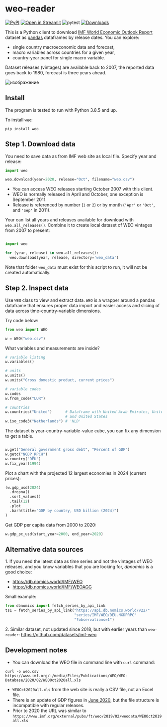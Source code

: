 # weo-reader

[![PyPI](https://img.shields.io/pypi/v/weo)](https://pypi.org/project/weo/)
[![Open in Streamlit](https://static.streamlit.io/badges/streamlit_badge_black_white.svg)](https://share.streamlit.io/epogrebnyak/weo-reader)
![pytest](https://github.com/epogrebnyak/weo-reader/workflows/pytest/badge.svg)
[![Downloads](https://pepy.tech/badge/weo/week)](https://pepy.tech/project/weo/week)


This is a Python client to download [IMF World Economic Outlook Report][weo] dataset as [pandas](https://pandas.pydata.org/) dataframes by release dates. You can explore:

- single country macroeconomic data and forecast, 
- macro variables across countries for a given year,
- country-year panel for single macro variable. 

Dataset releases (vintages) are available back to 2007, the reported data goes back to 1980, forecast is three years ahead.

[weo]: https://www.imf.org/en/Publications/WEO


![изображение](https://user-images.githubusercontent.com/9265326/103473902-8c64da00-4dae-11eb-957c-4737f56abdce.png)


## Install

The program is tested to run with Python 3.8.5 and up.

To install `weo`:

`pip install weo`

## Step 1. Download data
   
You need to save data as from IMF web site as local file. Specify year
and release: 

```python 
import weo

weo.download(year=2020, release="Oct", filename="weo.csv")
```

- You can access WEO releases starting October 2007 with this client. 
- WEO is normally released in April and October, one exception is September 2011. 
- Release is referenced by number (`1` or `2`) or by month (`'Apr'` or `'Oct'`, and `'Sep'` in 2011).

Your can list all years and releases available for download  with `weo.all_releases()`. 
Combine it to create local dataset of WEO vintages from 2007 to present:

```python

import weo

for (year, release) in weo.all_releases():
  weo.download(year, release, directory='weo_data') 
```

Note that folder `weo_data` must exist for this script to run,
it will not be created automatically.

## Step 2. Inspect data

Use `WEO` class to view and extract data. `WEO` is a wrapper around a pandas dataframe that ensures proper data import and easier access and slicing of data across time-country-variable dimensions. 

Try code below:

```python
from weo import WEO

w = WEO("weo.csv")
```

What variables and measurements are inside?

```python
# variable listing
w.variables()

# units
w.units()
w.units("Gross domestic product, current prices")

# variable codes
w.codes
w.from_code("LUR")

# countries
w.countries("United")      # Dataframe with United Arab Emirates, United Kingdom
                           # and United States
w.iso_code3("Netherlands") # 'NLD'
```

The dataset is year-country-variable-value cube, you can fix any dimension to get a table.

```python

w.get("General government gross debt", "Percent of GDP")
w.getc("NGDP_RPCH")
w.country("DEU")
w.fix_year(1994)
```

Plot a chart with the projected 12 largest economies in 2024 (current prices):

```python
(w.gdp_usd(2024)
  .dropna()
  .sort_values()
  .tail(12)
  .plot
  .barh(title="GDP by country, USD billion (2024)")
)
```

Get GDP per capita data from 2000 to 2020:

```python
w.gdp_pc_usd(start_year=2000, end_year=2020)
```

## Alternative data sources

1\. If you need the latest data as time series and not the vintages of WEO releases, and you know 
variables that you are looking for, *dbnomics* is a good choice: 
- <https://db.nomics.world/IMF/WEO>
- <https://db.nomics.world/IMF/WEOAGG>

Small example:

```python
from dbnomics import fetch_series_by_api_link
ts1 = fetch_series_by_api_link("https://api.db.nomics.world/v22/"
                               "series/IMF/WEO/DEU.NGDPRPC"
                               "?observations=1")
```

2\. Similar dataset, not updated since 2018, but with earlier years than `weo-reader`: 
https://github.com/datasets/imf-weo

## Development notes

- You can download the WEO file in command line with `curl` command:

```
curl -o weo.csv https://www.imf.org/-/media/Files/Publications/WEO/WEO-Database/2020/02/WEOOct2020all.xls
```
- `WEOOct2020all.xls` from the web site is really a CSV file, not an Excel file.
- There is an update of GDP figures in [June 2020](jun2020), but the file structure is incompatible with regular releases.
- Prior to 2020 the URL was similar to `https://www.imf.org/external/pubs/ft/weo/2019/02/weodata/WEOOct2019all.xls`

[jun2020]: https://www.imf.org/en/Publications/WEO/Issues/2020/06/24/WEOUpdateJune2020
